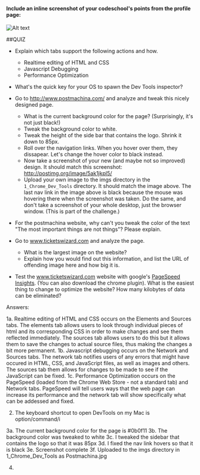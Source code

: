 #### Include an inline screenshot of your codeschool's points from the profile page:

![Alt text](http://phase_0_unit_1/week_2/1_Chrome_Dev_Tools/imgs/Code_School_Points.jpg "Code School Points")

##QUIZ
* Explain which tabs support the following actions and how.
  * Realtime editing of HTML and CSS 
  * Javascript Debugging
  * Performance Optimization 

* What's the quick key for your OS to spawn the Dev Tools inspector?

* Go to http://www.postmachina.com/ and analyze and tweak this nicely designed page.
  * What is the current background color for the page?  (Surprisingly, it's not just black!)
  * Tweak the background color to white.
  * Tweak the height of the side bar that contains the logo.  Shrink it down to 85px.
  * Roll over the navigation links.  When you hover over them, they dissapear.  Let's change the hover color to black instead.
  * Now take a screenshot of your new (and maybe not so improved) design.  It should match this screenshot: http://postimg.org/image/5ak1jkpl5/
  * Upload your own image to the imgs directory in the `1_Chrome_Dev_Tools` directory.  It should match the image above. The last nav link in the image above is black because the mouse was hovering there when the screenshot was taken. Do the same, and don't take a screenshot of your whole desktop, just the browser window. (This is part of the challenge.)

* For the postmachina website, why can't you tweak the color of the text "The most important things are not things"?  Please explain.

* Go to www.ticketswizard.com and analyze the page.  
  * What is the largest image on the website? 
  * Explain how you would find out this information, and list the URL of offending image here and how big it is.

* Test the www.ticketswizard.com website with google's [PageSpeed Insights](http://www.ticketswizard.com/).  (You can also download the chrome plugin).  What is the easiest thing to change to optimize the website?  How many kilobytes of data can be eliminated?


Answers:

1a. Realtime editing of HTML and CSS occurs on the Elements and Sources tabs. The elements tab allows users to look through individual pieces of html and its corresponding CSS in order to make changes and see them reflected immediately. The sources tab allows users to do this but it allows them to save the changes to actual source files, thus making the changes a bit more permanent. 
1b. Javascript debugging occurs on the Network and Sources tabs. The network tab notifies users of any errors that might have occured in HTML, CSS, and JavaScript files, as well as images and others. The sources tab them allows for changes to be made to see if the JavaScript can be fixed.
1c. Performance Optimization occurs on the PageSpeed (loaded from the Chrome Web Store - not a standard tab) and Network tabs. PageSpeed will tell users ways that the web page can increase its performance and the network tab will show specifically what can be addessed and fixed.

2. The keyboard shortcut to open DevTools on my Mac is option/command/i

3a. The current background color for the page is #0b0f11
3b. The background color was tweaked to white
3c. I tweaked the sidebar that contains the logo so that it was 85px
3d. I fixed the nav link hovers so that it is black
3e. Screenshot complete
3f. Uploaded to the imgs directory in 1_Chrome_Dev_Tools as Postmachina.jpg

4. 